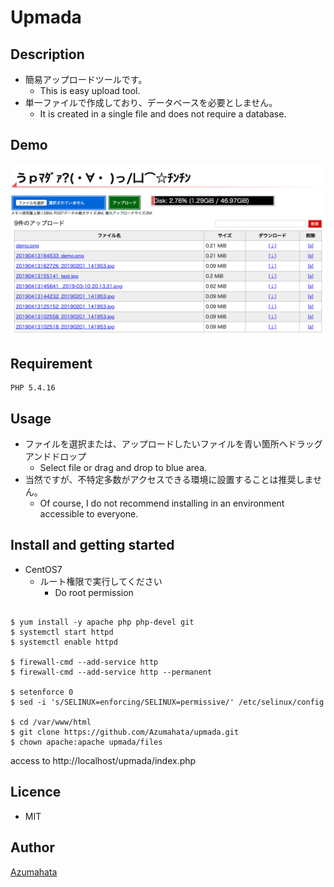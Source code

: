 # Upmada

## Description
* 簡易アップロードツールです。
  * This is easy upload tool.
* 単一ファイルで作成しており、データベースを必要としません。
  * It is created in a single file and does not require a database.

## Demo
![Sample](https://github.com/Azumahata/upmada/blob/master/files/demo.png "Sample")

## Requirement
```
PHP 5.4.16
```

## Usage

* ファイルを選択または、アップロードしたいファイルを青い箇所へドラッグアンドドロップ
  * Select file or drag and drop to blue area.
* 当然ですが、不特定多数がアクセスできる環境に設置することは推奨しません。
  * Of course, I do not recommend installing in an environment accessible to everyone.

## Install and getting started

* CentOS7
  * ルート権限で実行してください
    * Do root permission
```console

$ yum install -y apache php php-devel git
$ systemctl start httpd
$ systemctl enable httpd

$ firewall-cmd --add-service http
$ firewall-cmd --add-service http --permanent

$ setenforce 0
$ sed -i 's/SELINUX=enforcing/SELINUX=permissive/' /etc/selinux/config

$ cd /var/www/html
$ git clone https://github.com/Azumahata/upmada.git
$ chown apache:apache upmada/files
```
access to http://localhost/upmada/index.php

## Licence
* MIT

## Author
[Azumahata](https://github.com/Azumahata)

